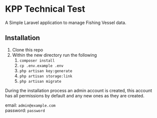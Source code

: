# KPP Technical Test

A Simple Laravel application to manage Fishing Vessel data.

## Installation
1. Clone this repo
2. Within the new directory run the following
   1. `composer install`
   2. `cp .env.example .env`
   3. `php artisan key:generate`
   4. `php artisan storage:link`
   5. `php artisan migrate`

During the installation process an admin account is created, this account has all permissions by default and any new ones as they are created.

email: `admin@example.com`<br>
password: `password`
